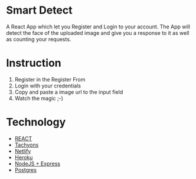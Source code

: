 # Smart Detect

A React App which let you Register and Login to your account. 
The App will detect the face of the uploaded image and give you a response to it as well as counting your requests. 

# Instruction 

1. Register in the Register From
2. Login with your credentials
3. Copy and paste a image url to the input field
4. Watch the magic ;-) 

# Technology

* [REACT](https://reactjs.org/)
* [Tachyons](https://tachyons.io/)
* [Netlify](https://www.netlify.com/)
* [Heroku](https://www.heroku.com/)
* [NodeJS + Express](https://nodejs.org/en/)
* [Postgres](https://www.postgresql.org/)


